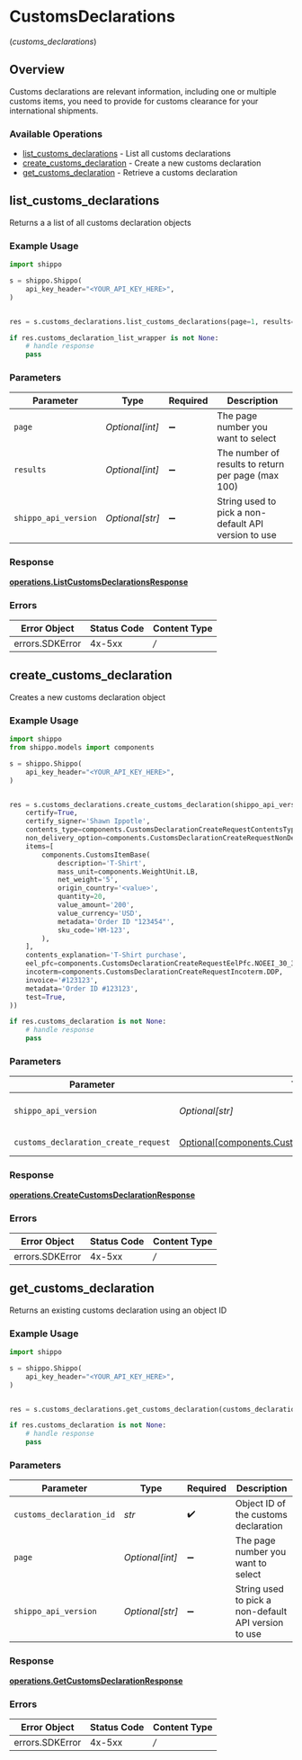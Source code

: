 # CustomsDeclarations
(*customs_declarations*)

## Overview

Customs declarations are relevant information, including one or multiple customs items, you need to provide for 
customs clearance for your international shipments.
<SchemaDefinition schemaRef="#/components/schemas/CustomsDeclaration"/>

### Available Operations

* [list_customs_declarations](#list_customs_declarations) - List all customs declarations
* [create_customs_declaration](#create_customs_declaration) - Create a new customs declaration
* [get_customs_declaration](#get_customs_declaration) - Retrieve a customs declaration

## list_customs_declarations

Returns a a list of all customs declaration objects

### Example Usage

```python
import shippo

s = shippo.Shippo(
    api_key_header="<YOUR_API_KEY_HERE>",
)


res = s.customs_declarations.list_customs_declarations(page=1, results=25, shippo_api_version='<value>')

if res.customs_declaration_list_wrapper is not None:
    # handle response
    pass
```

### Parameters

| Parameter                                            | Type                                                 | Required                                             | Description                                          |
| ---------------------------------------------------- | ---------------------------------------------------- | ---------------------------------------------------- | ---------------------------------------------------- |
| `page`                                               | *Optional[int]*                                      | :heavy_minus_sign:                                   | The page number you want to select                   |
| `results`                                            | *Optional[int]*                                      | :heavy_minus_sign:                                   | The number of results to return per page (max 100)   |
| `shippo_api_version`                                 | *Optional[str]*                                      | :heavy_minus_sign:                                   | String used to pick a non-default API version to use |


### Response

**[operations.ListCustomsDeclarationsResponse](../../models/operations/listcustomsdeclarationsresponse.md)**
### Errors

| Error Object    | Status Code     | Content Type    |
| --------------- | --------------- | --------------- |
| errors.SDKError | 4x-5xx          | */*             |

## create_customs_declaration

Creates a new customs declaration object

### Example Usage

```python
import shippo
from shippo.models import components

s = shippo.Shippo(
    api_key_header="<YOUR_API_KEY_HERE>",
)


res = s.customs_declarations.create_customs_declaration(shippo_api_version='<value>', customs_declaration_create_request=components.CustomsDeclarationCreateRequest(
    certify=True,
    certify_signer='Shawn Ippotle',
    contents_type=components.CustomsDeclarationCreateRequestContentsType.MERCHANDISE,
    non_delivery_option=components.CustomsDeclarationCreateRequestNonDeliveryOption.ABANDON,
    items=[
        components.CustomsItemBase(
            description='T-Shirt',
            mass_unit=components.WeightUnit.LB,
            net_weight='5',
            origin_country='<value>',
            quantity=20,
            value_amount='200',
            value_currency='USD',
            metadata='Order ID "123454"',
            sku_code='HM-123',
        ),
    ],
    contents_explanation='T-Shirt purchase',
    eel_pfc=components.CustomsDeclarationCreateRequestEelPfc.NOEEI_30_37_A,
    incoterm=components.CustomsDeclarationCreateRequestIncoterm.DDP,
    invoice='#123123',
    metadata='Order ID #123123',
    test=True,
))

if res.customs_declaration is not None:
    # handle response
    pass
```

### Parameters

| Parameter                                                                                                          | Type                                                                                                               | Required                                                                                                           | Description                                                                                                        |
| ------------------------------------------------------------------------------------------------------------------ | ------------------------------------------------------------------------------------------------------------------ | ------------------------------------------------------------------------------------------------------------------ | ------------------------------------------------------------------------------------------------------------------ |
| `shippo_api_version`                                                                                               | *Optional[str]*                                                                                                    | :heavy_minus_sign:                                                                                                 | String used to pick a non-default API version to use                                                               |
| `customs_declaration_create_request`                                                                               | [Optional[components.CustomsDeclarationCreateRequest]](../../models/components/customsdeclarationcreaterequest.md) | :heavy_minus_sign:                                                                                                 | CustomsDeclaration details.                                                                                        |


### Response

**[operations.CreateCustomsDeclarationResponse](../../models/operations/createcustomsdeclarationresponse.md)**
### Errors

| Error Object    | Status Code     | Content Type    |
| --------------- | --------------- | --------------- |
| errors.SDKError | 4x-5xx          | */*             |

## get_customs_declaration

Returns an existing customs declaration using an object ID

### Example Usage

```python
import shippo

s = shippo.Shippo(
    api_key_header="<YOUR_API_KEY_HERE>",
)


res = s.customs_declarations.get_customs_declaration(customs_declaration_id='<value>', page=1, shippo_api_version='<value>')

if res.customs_declaration is not None:
    # handle response
    pass
```

### Parameters

| Parameter                                            | Type                                                 | Required                                             | Description                                          |
| ---------------------------------------------------- | ---------------------------------------------------- | ---------------------------------------------------- | ---------------------------------------------------- |
| `customs_declaration_id`                             | *str*                                                | :heavy_check_mark:                                   | Object ID of the customs declaration                 |
| `page`                                               | *Optional[int]*                                      | :heavy_minus_sign:                                   | The page number you want to select                   |
| `shippo_api_version`                                 | *Optional[str]*                                      | :heavy_minus_sign:                                   | String used to pick a non-default API version to use |


### Response

**[operations.GetCustomsDeclarationResponse](../../models/operations/getcustomsdeclarationresponse.md)**
### Errors

| Error Object    | Status Code     | Content Type    |
| --------------- | --------------- | --------------- |
| errors.SDKError | 4x-5xx          | */*             |
